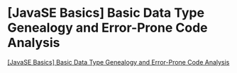 # [JavaSE Basics] Basic Data Type Genealogy and Error-Prone Code Analysis
[[JavaSE Basics] Basic Data Type Genealogy and Error-Prone Code Analysis](https://aiwithcloud.com/2022/09/16/javase_basics_basic_data_type_genealogy_and_error_prone_code_analysis/)
